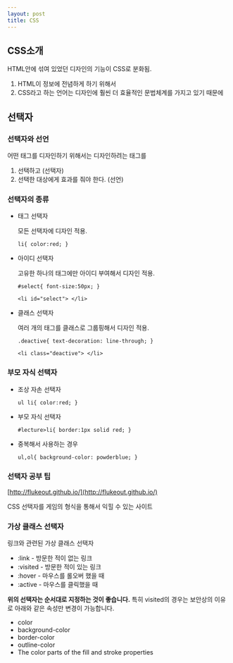 ```yaml
---
layout: post
title: CSS
---
```


## CSS소개

HTML안에 섞여 있었던 디자인의 기능이 CSS로 분화됨.

1. HTML이 정보에 전념하게 하기 위해서
2. CSS라고 하는 언어는 디자인에 훨씬 더 효율적인 문법체계를 가지고 있기 때문에





## 선택자

### 선택자와 선언

어떤 태그를 디자인하기 위해서는 디자인하려는 태그를

1. 선택하고 (선택자)
2. 선택한 대상에게 효과를 줘야 한다. (선언)





### 선택자의 종류

- 태그 선택자

  모든 선택자에 디자인 적용.

   `li{ color:red; }`

- 아이디 선택자

  고유한 하나의 태그에만 아이디 부여해서 디자인 적용.

  `#select{ font-size:50px; }`

  `<li id="select"> </li>`

- 클래스 선택자

  여러 개의 태그를 클래스로 그룹핑해서 디자인 적용.

  `.deactive{ text-decoration: line-through; }`

  `<li class="deactive"> </li>`




### 부모 자식 선택자

- 조상 자손 선택자

  `ul li{ color:red; }`

- 부모 자식 선택자

  `#lecture>li{ border:1px solid red; }`

- 중복해서 사용하는 경우

  `ul,ol{ background-color: powderblue; }`



### 선택자 공부 팁

[http://flukeout.github.io/](http://flukeout.github.io/)

CSS 선택자를 게임의 형식을 통해서 익힐 수 있는 사이트



### 가상 클래스 선택자

링크와 관련된 가상 클래스 선택자

- :link - 방문한 적이 없는 링크
- :visited - 방문한 적이 있는 링크
- :hover - 마우스를 롤오버 했을 때
- :active - 마우스를 클릭했을 때

**위의 선택자는 순서대로 지정하는 것이 좋습니다.** 특히 visited의 경우는 보안상의 이유로 아래와 같은 속성만 변경이 가능합니다.

- color
- background-color
- border-color
- outline-color
- The color parts of the fill and stroke properties

